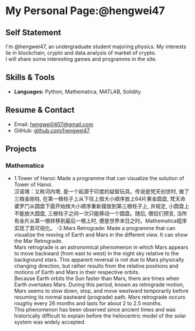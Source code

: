 # My Personal Page:@hengwei47
## Self Statement
I'm @hengwei47, an undergraduate student majoring physics. My interests lie in blockchain, crypto and data analysis of market of crypto.  
I will share some interesting games and programme in the site.
## Skills & Tools
- **Languages:** Python, Mathematica, MATLAB, Solidity
## Resume & Contact
- Email: hengwei0407@gmail.com  
- GitHub: [github.com/hengwei47](https://github.com/hengwei47)  
## Projects
### Mathematica
- 1.Tower of Hanoi: Made a programme that can visualize the solution of Tower of Hanoi.  
汉诺塔：又称河内塔, 是一个起源于印度的益智玩具。传说是梵天创世时, 做了三根金刚柱, 在第一根柱子上从下往上按大小顺序放上64片黄金圆盘, 梵天命婆罗门从圆盘下面开始按大小顺序重新摆放到第三根柱子上, 并规定, 小圆盘上不能放大圆盘, 三根柱子之间一次只能移动一个圆盘。随后, 僧侣们预言, 当所有金片从第一根转移到最后一根上时, 便是世界末日之时。Mathematica程序实现了其可视化。
-2.Mars Retrograde: Made a programme that can visualize the moving of Earth and Mars in the different view. It can show the Mar Retrograde.  
Mars retrograde is an astronomical phenomenon in which Mars appears to move backward (from east to west) in the night sky relative to the background stars. This apparent reversal is not due to Mars physically changing direction, but rather results from the relative positions and motions of Earth and Mars in their respective orbits.  
Because Earth orbits the Sun faster than Mars, there are times when Earth overtakes Mars. During this period, known as retrograde motion, Mars seems to slow down, stop, and move westward temporarily before resuming its normal eastward (prograde) path. Mars retrograde occurs roughly every 26 months and lasts for about 2 to 2.5 months.  
This phenomenon has been observed since ancient times and was historically difficult to explain before the heliocentric model of the solar system was widely accepted.
